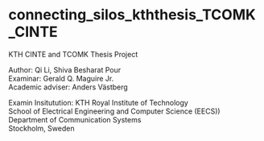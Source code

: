 # connecting_silos_kththesis_TCOMK_CINTE
 KTH CINTE and TCOMK Thesis Project <br />
 
 Author: Qi Li, Shiva Besharat Pour<br />
 Examinar:  Gerald Q. Maguire Jr.<br />
 Academic adviser: Anders Västberg<br />
 
 Examin Insitutution:
 KTH Royal Institute of Technology<br />
 School of Electrical Engineering and Computer Science (EECS))<br />
 Department of Communication Systems<br />
 Stockholm, Sweden<br />
